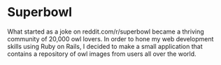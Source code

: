 # Superbowl 
What started as a joke on reddit.com/r/superbowl became a thriving community of 20,000 owl lovers. In order to hone my web development skills using Ruby on Rails, I decided to make a small application that contains a repository of owl images from users all over the world.
